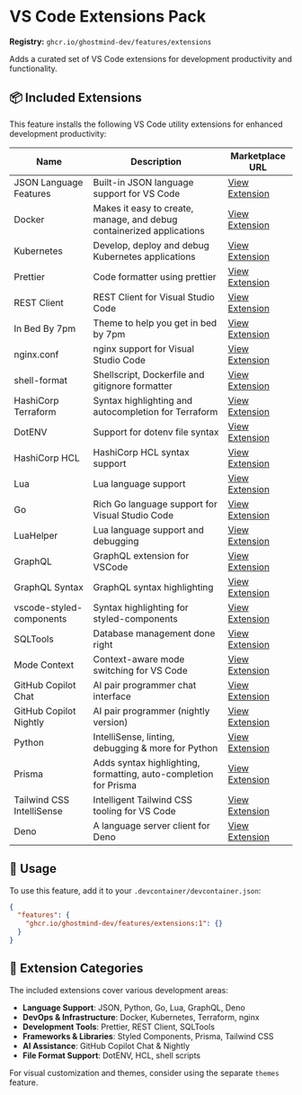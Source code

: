 # VS Code Extensions Pack

**Registry:** `ghcr.io/ghostmind-dev/features/extensions`

Adds a curated set of VS Code extensions for development productivity and functionality.

## 📦 Included Extensions

This feature installs the following VS Code utility extensions for enhanced development productivity:

| Name                      | Description                                                           | Marketplace URL                                                                                                   |
| ------------------------- | --------------------------------------------------------------------- | ----------------------------------------------------------------------------------------------------------------- |
| JSON Language Features    | Built-in JSON language support for VS Code                            | [View Extension](https://marketplace.visualstudio.com/items?itemName=vscode.json-language-features)               |
| Docker                    | Makes it easy to create, manage, and debug containerized applications | [View Extension](https://marketplace.visualstudio.com/items?itemName=ms-azuretools.vscode-docker)                 |
| Kubernetes                | Develop, deploy and debug Kubernetes applications                     | [View Extension](https://marketplace.visualstudio.com/items?itemName=ms-kubernetes-tools.vscode-kubernetes-tools) |
| Prettier                  | Code formatter using prettier                                         | [View Extension](https://marketplace.visualstudio.com/items?itemName=esbenp.prettier-vscode)                      |
| REST Client               | REST Client for Visual Studio Code                                    | [View Extension](https://marketplace.visualstudio.com/items?itemName=humao.rest-client)                           |
| In Bed By 7pm             | Theme to help you get in bed by 7pm                                   | [View Extension](https://marketplace.visualstudio.com/items?itemName=sdras.inbedby7pm)                            |
| nginx.conf                | nginx support for Visual Studio Code                                  | [View Extension](https://marketplace.visualstudio.com/items?itemName=william-voyek.vscode-nginx)                  |
| shell-format              | Shellscript, Dockerfile and gitignore formatter                       | [View Extension](https://marketplace.visualstudio.com/items?itemName=foxundermoon.shell-format)                   |
| HashiCorp Terraform       | Syntax highlighting and autocompletion for Terraform                  | [View Extension](https://marketplace.visualstudio.com/items?itemName=hashicorp.terraform)                         |
| DotENV                    | Support for dotenv file syntax                                        | [View Extension](https://marketplace.visualstudio.com/items?itemName=mikestead.dotenv)                            |
| HashiCorp HCL             | HashiCorp HCL syntax support                                          | [View Extension](https://marketplace.visualstudio.com/items?itemName=hashicorp.hcl)                               |
| Lua                       | Lua language support                                                  | [View Extension](https://marketplace.visualstudio.com/items?itemName=sumneko.lua)                                 |
| Go                        | Rich Go language support for Visual Studio Code                       | [View Extension](https://marketplace.visualstudio.com/items?itemName=golang.go)                                   |
| LuaHelper                 | Lua language support and debugging                                    | [View Extension](https://marketplace.visualstudio.com/items?itemName=yinfei.luahelper)                            |
| GraphQL                   | GraphQL extension for VSCode                                          | [View Extension](https://marketplace.visualstudio.com/items?itemName=graphql.vscode-graphql)                      |
| GraphQL Syntax            | GraphQL syntax highlighting                                           | [View Extension](https://marketplace.visualstudio.com/items?itemName=graphql.vscode-graphql-syntax)               |
| vscode-styled-components  | Syntax highlighting for styled-components                             | [View Extension](https://marketplace.visualstudio.com/items?itemName=styled-components.vscode-styled-components)  |
| SQLTools                  | Database management done right                                        | [View Extension](https://marketplace.visualstudio.com/items?itemName=mtxr.sqltools)                               |
| Mode Context              | Context-aware mode switching for VS Code                              | [View Extension](https://marketplace.visualstudio.com/items?itemName=ghostmind.mode-context)                      |
| GitHub Copilot Chat       | AI pair programmer chat interface                                     | [View Extension](https://marketplace.visualstudio.com/items?itemName=github.copilot-chat)                         |
| GitHub Copilot Nightly    | AI pair programmer (nightly version)                                  | [View Extension](https://marketplace.visualstudio.com/items?itemName=github.copilot-nightly)                      |
| Python                    | IntelliSense, linting, debugging & more for Python                    | [View Extension](https://marketplace.visualstudio.com/items?itemName=ms-python.python)                            |
| Prisma                    | Adds syntax highlighting, formatting, auto-completion for Prisma      | [View Extension](https://marketplace.visualstudio.com/items?itemName=prisma.prisma)                               |
| Tailwind CSS IntelliSense | Intelligent Tailwind CSS tooling for VS Code                          | [View Extension](https://marketplace.visualstudio.com/items?itemName=bradlc.vscode-tailwindcss)                   |
| Deno                      | A language server client for Deno                                     | [View Extension](https://marketplace.visualstudio.com/items?itemName=denoland.vscode-deno)                        |

## 📖 Usage

To use this feature, add it to your `.devcontainer/devcontainer.json`:

```json
{
  "features": {
    "ghcr.io/ghostmind-dev/features/extensions:1": {}
  }
}
```

## 🔧 Extension Categories

The included extensions cover various development areas:

- **Language Support**: JSON, Python, Go, Lua, GraphQL, Deno
- **DevOps & Infrastructure**: Docker, Kubernetes, Terraform, nginx
- **Development Tools**: Prettier, REST Client, SQLTools
- **Frameworks & Libraries**: Styled Components, Prisma, Tailwind CSS
- **AI Assistance**: GitHub Copilot Chat & Nightly
- **File Format Support**: DotENV, HCL, shell scripts

For visual customization and themes, consider using the separate `themes` feature.
